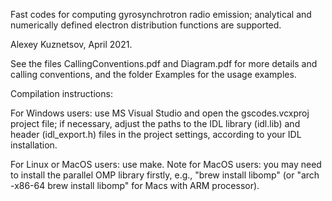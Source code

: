 Fast codes for computing gyrosynchrotron radio emission; analytical and numerically defined electron distribution functions are supported.

Alexey Kuznetsov, April 2021.

See the files CallingConventions.pdf and Diagram.pdf for more details and calling conventions, and the folder Examples for the usage examples.

Compilation instructions:

For Windows users: use MS Visual Studio and open the gscodes.vcxproj project file; if necessary, adjust the paths to the IDL library (idl.lib) and header (idl_export.h) files in the project settings, according to your IDL installation.

For Linux or MacOS users: use make. Note for MacOS users: you may need to install the parallel OMP library firstly, e.g., "brew install libomp" (or "arch -x86-64 brew install libomp" for Macs with ARM processor).
